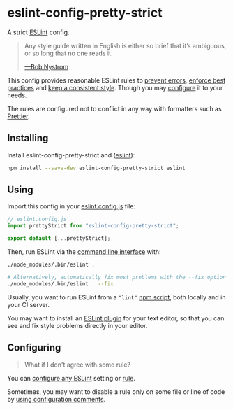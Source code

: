# eslint-config-pretty-strict

A strict [ESLint](https://eslint.org) config.

> Any style guide written in English is either so brief that it’s ambiguous, or so long that no one reads it.
>
> [—Bob Nystrom](http://journal.stuffwithstuff.com/2015/09/08/the-hardest-program-ive-ever-written/)

This config provides reasonable ESLint rules to [prevent errors](https://eslint.org/docs/rules/#possible-errors), [enforce best practices](https://eslint.org/docs/rules/#best-practices) and [keep a consistent style](https://eslint.org/docs/rules/#stylistic-issues). Though you may [configure](#configuring) it to your needs.

The rules are configured not to conflict in any way with formatters such as [Prettier](https://prettier.io/).

## Installing

Install eslint-config-pretty-strict and ([eslint](https://github.com/eslint/eslint)):

```bash
npm install --save-dev eslint-config-pretty-strict eslint
```

## Using

Import this config in your [eslint.config.js](https://eslint.org/docs/user-guide/configuring/configuration-files#configuration-file-formats) file:

```js
// eslint.config.js
import prettyStrict from "eslint-config-pretty-strict";

export default [...prettyStrict];
```

Then, run ESLint via the [command line interface](https://eslint.org/docs/user-guide/command-line-interface) with:

```bash
./node_modules/.bin/eslint .

# Alternatively, automatically fix most problems with the --fix option
./node_modules/.bin/eslint . --fix
```

Usually, you want to run ESLint from a `"lint"` [npm script](https://docs.npmjs.com/cli/v10/using-npm/scripts), both locally and in your CI server.

You may want to install an [ESLint plugin](https://eslint.org/docs/user-guide/integrations#editors) for your text editor, so that you can see and fix style problems directly in your editor.

## Configuring

> What if I don't agree with some rule?

You can [configure any ESLint](https://eslint.org/docs/user-guide/configuring/) setting or [rule](https://eslint.org/docs/user-guide/configuring/rules).

Sometimes, you may want to disable a rule only on some file or line of code by [using configuration comments](https://eslint.org/docs/user-guide/configuring/rules#using-configuration-comments-1).

